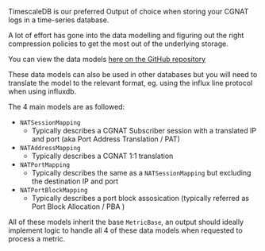 TimescaleDB is our preferred Output of choice when storing your CGNAT logs in a time-series database.

A lot of effort has gone into the data modelling and figuring out the right compression policies to get the most out of the underlying storage.

You can view the data models [here on the GitHub repository](https://github.com/veesix-networks/cgn-ec/blob/main/consumer/consumer/models.py)

These data models can also be used in other databases but you will need to translate the model to the relevant format, eg. using the influx line protocol when using influxdb.

The 4 main models are as followed:

- `NATSessionMapping`
    - Typically describes a CGNAT Subscriber session with a translated IP and port (aka Port Address Translation / PAT)
- `NATAddressMapping`
    - Typically describes a CGNAT 1:1 translation
- `NATPortMapping`
    - Typically describes the same as a `NATSessionMapping` but excluding the destination IP and port
- `NATPortBlockMapping`
    - Typically describes a port block assosication (typically referred as Port Block Allocation / PBA )

All of these models inherit the base `MetricBase`, an output should ideally implement logic to handle all 4 of these data models when requested to process a metric.